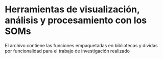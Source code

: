 # Herramientas de visualización, análisis y procesamiento con los SOMs
El archivo contiene las funciones empaquetadas en bibliotecas y dividas por funcionalidad para el trabajo de investigación realizado
